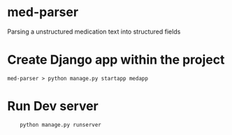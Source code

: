 # med-parser
Parsing a unstructured medication text into structured fields

# Create Django app within the project
```
med-parser > python manage.py startapp medapp
```
# Run Dev server
```
    python manage.py runserver
```

